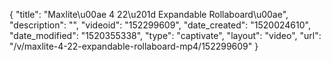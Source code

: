 {
    "title": "Maxlite\u00ae 4 22\u201d Expandable Rollaboard\u00ae",
    "description": "",
    "videoid": "152299609",
    "date_created": "1520024610",
    "date_modified": "1520355338",
    "type": "captivate",
    "layout": "video",
    "url": "\/v\/maxlite-4-22-expandable-rollaboard-mp4\/152299609"
}
